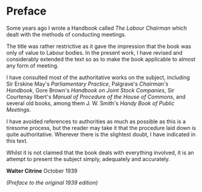 # Preface

Some years ago I wrote a Handbook called *The Labour Chairman* which dealt with the methods of conducting meetings.

The title was rather restrictive as it gave the impression that the book was only of value to Labour bodies. In the present work, I have revised and considerably extended the text so as to make the book applicable to almost any form of meeting.

I have consulted most of the authoritative works on the subject, including Sir Erskine May's *Parliamentary Practice*, Palgrave's *Chairman's Handbook*, Gore Brown's *Handbook on Joint Stock Companies*, Sir Courtenay Ilbert's *Manual of Procedure of the House of Commons*, and several old books, among them J. W. Smith's *Handy Book of Public Meetings*.

I have avoided references to authorities as much as possible as this is a tiresome process, but the reader may take it that the procedure laid down is quite authoritative. Wherever there is the slightest doubt, I have indicated in this text.

Whilst it is not claimed that the book deals with everything involved, it is an attempt to present the subject simply, adequately and accurately.

**Walter Citrine**
October 1939

*(Preface to the original 1939 edition)*
